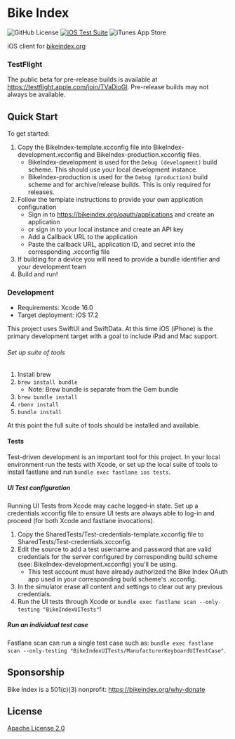 # Bike Index

![GitHub License](https://img.shields.io/github/license/bikeindex/bike_index_ios) [![iOS Test Suite](https://github.com/bikeindex/bike_index_ios/actions/workflows/ios.yml/badge.svg)](https://github.com/bikeindex/bike_index_ios/actions/workflows/ios.yml) ![iTunes App Store](https://img.shields.io/itunes/v/6477746994?label=Latest%20App%20Store%20release)

iOS client for [bikeindex.org](https://bikeindex.org)

### TestFlight

The public beta for pre-release builds is available at https://testflight.apple.com/join/TVaDioGl. Pre-release builds may not always be available.

## Quick Start

To get started:

1. Copy the BikeIndex-template.xcconfig file into BikeIndex-development.xcconfig and BikeIndex-production.xcconfig files.
	- BikeIndex-development is used for the `Debug (development)` build scheme. This should use your local development instance.
	- BikeIndex-production is used for the `Debug (production)` build scheme and for archive/release builds. This is only required for releases.
2. Follow the template instructions to provide your own application configuration
	- Sign in to https://bikeindex.org/oauth/applications and create an application
	- or sign in to your local instance and create an API key
	- Add a Callback URL to the application
	- Paste the callback URL, application ID, and secret into the corresponding .xcconfig file
3. If building for a device you will need to provide a bundle identifier and your development team
4. Build and run!

### Development

- Requirements: Xcode 16.0
- Target deployment: iOS 17.2

This project uses SwiftUI and SwiftData. At this time iOS (iPhone) is the primary development target with a goal to include iPad and Mac support.

###### Set up suite of tools

1. Install brew
2. `brew install bundle`
    - Note: Brew bundle is separate from the Gem bundle
3. `brew bundle install`
4. `rbenv install`
5. `bundle install`

At this point the full suite of tools should be installed and available.

#### Tests

Test-driven development is an important tool for this project. In your local environment run the tests with Xcode, or set up the local suite of tools to install fastlane and run `bundle exec fastlane ios tests`.

##### UI Test configuration

Running UI Tests from Xcode may cache logged-in state. Set up a credentials xcconfig file to ensure UI tests are always able to log-in and proceed (for both Xcode and fastlane invocations).

1. Copy the SharedTests/Test-credentials-template.xcconfig file to SharedTests/Test-credentials.xcconfig.
2. Edit the source to add a test username and password that are valid credentials for the server configured by corresponding build scheme (see: BikeIndex-development.xcconfig) you'll be using.
	- This test account must have already authorized the Bike Index OAuth app used in your corresponding build scheme's .xcconfig.
3. In the simulator erase all content and settings to clear out any previous credentials.
4. Run the UI tests through Xcode or `bundle exec fastlane scan --only-testing "BikeIndexUITests"`!

##### Run an individual test case

Fastlane scan can run a single test case such as: `bundle exec fastlane scan --only-testing "BikeIndexUITests/ManufacturerKeyboardUITestCase"`.

## Sponsorship

Bike Index is a 501(c)(3) nonprofit: https://bikeindex.org/why-donate

## License

[Apache License 2.0](LICENSE.txt)
